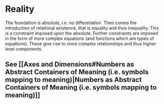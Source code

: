 # Reality
The foundation is absolute, i.e. no differetiation.
	Then comes the introduction of relational existence, that is equality and thus inequality.
		This is a constraint imposed upon the absolute.
			Further constraints are imposed in the form of more complex equations (and functions which are types of equations).
				These give rise to more complex relationships and thus higher level components.

## See [[Axes and Dimensions#Numbers as Abstract Containers of Meaning (i.e. symbols mapping to meaning)|Numbers as Abstract Containers of Meaning (i.e. symbols mapping to meaning)]]
